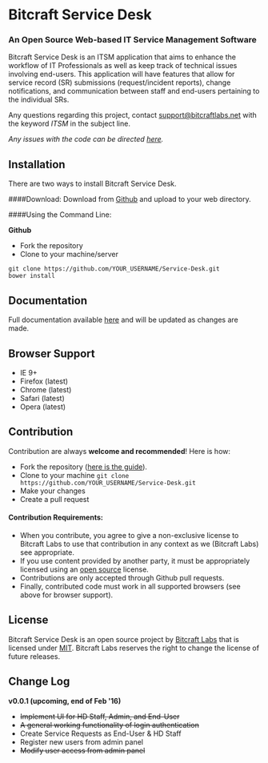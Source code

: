 # Bitcraft Service Desk
### An Open Source Web-based IT Service Management Software

Bitcraft Service Desk is an ITSM application that aims to enhance the workflow of IT Professionals as well as keep track of technical issues involving end-users. This application will have features that allow for service record (SR) submissions (request/incident reports), change notifications, and communication between staff and end-users pertaining to the individual SRs.

Any questions regarding this project, contact [support@bitcraftlabs.net](mailto:support@bitcraftlabs.net) with the keyword *ITSM* in the subject line.

*Any issues with the code can be directed [here](https://github.com/bitcraft-labs/Service-Desk/issues).*

Installation
------------
There are two ways to install Bitcraft Service Desk.

####Download:
Download from [Github](https://github.com/bitcraft-labs/Service-Desk/archive/pre-alpha.zip) and upload to your web directory.

####Using the Command Line:

**Github**

- Fork the repository
- Clone to your machine/server
```
git clone https://github.com/YOUR_USERNAME/Service-Desk.git
bower install
```

Documentation
-------------
Full documentation available [here](http://itsm-docs.bitcraftlabs.net) and will be updated as changes are made.

Browser Support
---------------
- IE 9+
- Firefox (latest)
- Chrome (latest)
- Safari (latest)
- Opera (latest)

Contribution
------------
Contribution are always **welcome and recommended**! Here is how:

- Fork the repository ([here is the guide](https://help.github.com/articles/fork-a-repo/)).
- Clone to your machine ```git clone https://github.com/YOUR_USERNAME/Service-Desk.git```
- Make your changes
- Create a pull request

#### Contribution Requirements:

- When you contribute, you agree to give a non-exclusive license to Bitcraft Labs to use that contribution in any context as we (Bitcraft Labs) see appropriate.
- If you use content provided by another party, it must be appropriately licensed using an [open source](http://opensource.org/licenses) license.
- Contributions are only accepted through Github pull requests.
- Finally, contributed code must work in all supported browsers (see above for browser support).

License
-------
Bitcraft Service Desk is an open source project by [Bitcraft Labs](https://bitcraftlabs.net) that is licensed under [MIT](http://opensource.org/licenses/MIT). Bitcraft Labs reserves the right to change the license of future releases.

Change Log
----------
**v0.0.1 (upcoming, end of Feb '16)**
- ~~Implement UI for HD Staff, Admin, and End-User~~
- ~~A general working functionality of login authentication~~
- Create Service Requests as End-User & HD Staff
- Register new users from admin panel
- ~~Modify user access from admin panel~~
